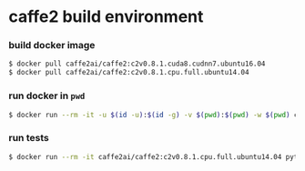 # caffe2 build environment

### build docker image

```bash
$ docker pull caffe2ai/caffe2:c2v0.8.1.cuda8.cudnn7.ubuntu16.04
$ docker pull caffe2ai/caffe2:c2v0.8.1.cpu.full.ubuntu14.04
```

### run docker in `pwd`

```bash
$ docker run --rm -it -u $(id -u):$(id -g) -v $(pwd):$(pwd) -w $(pwd) caffe2ai/caffe2:c2v0.8.1.cpu.full.ubuntu14.04 /bin/bash
```

### run tests

```bash
$ docker run --rm -it caffe2ai/caffe2:c2v0.8.1.cpu.full.ubuntu14.04 python -m caffe2.python.operator_test.relu_op_test
```
